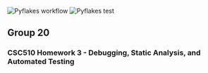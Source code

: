 ![Pyflakes workflow](https://img.shields.io/github/actions/workflow/status/SE-Group20/git-homework3/pyflakes.yml?label=Pyflakes)
![Pyflakes test](https://github.com/SE-Group20/git-homework3/actions/workflows/test.yml?label=pyflakes%20test)


## Group 20

### CSC510 Homework 3 - Debugging, Static Analysis, and Automated Testing
